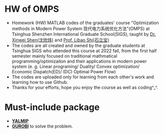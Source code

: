 # HW of OMPS
- Homework (HW) MATLAB codes of the graduates' course "Optimization methods in Modern Power System 现代电力系统优化方法"(OMPS) at Tsinghua Shenzhen International Graduate School(SIGS), taught by [Dr. Xinwei Shen(沈欣炜)](https://xinweishen.com/) and [Prof. Libao Shi(石立宝)](https://www.sigs.tsinghua.edu.cn/slb/main.htm)
- The codes are all created and owned by the graduate students at Tsinghua SIGS who attended this course at 2022 fall, from the first half semester mainly focused on traditional mathmatical programming/optimizaiton and their applications in modern power system (e. g. Linear programing/ Duality/ Convex optimization/ Economic Dispatch(ED)/ (DC) Optimal Power Flow)
- The codes are uploaded only for learning from each other's work and learning how to use Github.
- Thanks for your efforts, hope you enjoy the course as well as coding^_^.

# Must-include package
- [**YALMIP**](https://yalmip.github.io/) 
- [**GUROBI**](https://www.gurobi.com/) to solve the problem.
